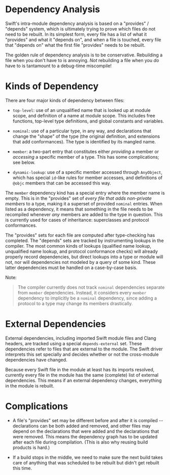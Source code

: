 Dependency Analysis
===================

Swift's intra-module dependency analysis is based on a "provides" / "depends"
system, which is ultimately trying to prove which files do not need to be
rebuilt. In its simplest form, every file has a list of what it "provides" and
what it "depends on", and when a file is touched, every file that "depends on"
what the first file "provides" needs to be rebuilt.

The golden rule of dependency analysis is to be conservative. Rebuilding a file
when you don't have to is annoying. *Not* rebuilding a file when you *do* have
to is tantamount to a debug-time miscompile!


Kinds of Dependency
===================

There are four major kinds of dependency between files:

- `top-level`: use of an unqualified name that is looked up at module scope,
  and definition of a name at module scope. This includes free functions,
  top-level type definitions, and global constants and variables.

- `nominal`: use of a particular type, in any way, and declarations that
  change the "shape" of the type (the original definition, and extensions that
  add conformances). The type is identified by its mangled name.

- `member`: a two-part entry that constitutes either *providing* a member or
  *accessing* a specific member of a type. This has some complications; see
  below.

- `dynamic-lookup`: use of a specific member accessed through `AnyObject`,
  which has special `id`-like rules for member accesses, and definitions of
  `@objc` members that can be accessed this way.

The `member` dependency kind has a special entry where the member name is
empty. This is in the "provides" set of *every file that adds non-private
members* to a type, making it a superset of provided `nominal` entries. When
listed as a dependency, it means that something in the file needs to be
recompiled whenever *any* members are added to the type in question. This is
currently used for cases of inheritance: superclasses and protocol conformances.

The "provides" sets for each file are computed after type-checking has
completed. The "depends" sets are tracked by instrumenting lookups in the
compiler. The most common kinds of lookups (qualified name lookup, unqualified
name lookup, and protocol conformance checks) will already properly record
dependencies, but direct lookups into a type or module will not, nor will
dependencies not modeled by a query of some kind. These latter dependencies
must be handled on a case-by-case basis.

Note:

> The compiler currently does not track `nominal` dependencies separate from
> `member` dependencies. Instead, it considers every `member` dependency
> to implicitly be a `nominal` dependency, since adding a protocol to a type
> may change its members drastically.


External Dependencies
=====================

External dependencies, including imported Swift module files and Clang headers,
are tracked using a special `depends-external` set. These dependencies refer
to files that are external to the module. The Swift driver
interprets this set specially and decides whether or not the cross-module
dependencies have changed.

Because every Swift file in the module at least has its imports resolved,
currently every file in the module has the same (complete) list of external
dependencies. This means if an external dependency changes, everything in the
module is rebuilt.


Complications
=============

- A file's "provides" set may be different before and after it is compiled --
  declarations can be both added and removed, and other files may depend on the
  declarations that were added and the declarations that were removed. This
  means the dependency graph has to be updated after each file during
  compilation. (This is also why reusing build products is hard.)

- If a build stops in the middle, we need to make sure the next build takes
  care of anything that was scheduled to be rebuilt but didn't get rebuilt this
  time.
